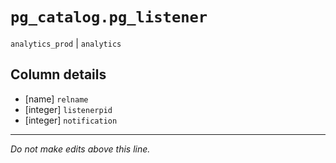 # `pg_catalog.pg_listener`
`analytics_prod` | `analytics`

## Column details
* [name]      `relname`
* [integer]   `listenerpid`
* [integer]   `notification`

-------------------------------------------------------------------------------
*Do not make edits above this line.*
